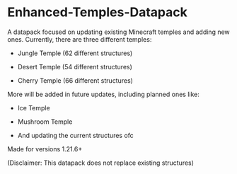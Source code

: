 # Enhanced-Temples-Datapack
A datapack focused on updating existing Minecraft temples and adding new ones.
Currently, there are three different temples:

- Jungle Temple (62 different structures)

- Desert Temple (54 different structures)

- Cherry Temple (66 different structures)

More will be added in future updates, including planned ones like:

- Ice Temple
  
- Mushroom Temple
  
- And updating the current structures ofc

Made for versions 1.21.6+

(Disclaimer: This datapack does not replace existing structures)
